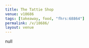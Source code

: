 ```yaml
---
title: The Tattie Shop
venue: v18686
tags: [takeaway, food, "fhrs:68864"]
permalink: /v/18686/
layout: venue
---
```

null